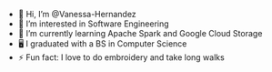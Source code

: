 - 👋 Hi, I’m @Vanessa-Hernandez
- 👀 I’m interested in Software Engineering
- 🌱 I’m currently learning Apache Spark and Google Cloud Storage
- 🖥️ I graduated with a BS in Computer Science
- ⚡ Fun fact: I love to do embroidery and take long walks

<!---
Vanessa-Hernandez/Vanessa-Hernandez is a ✨ special ✨ repository because its `README.md` (this file) appears on your GitHub profile.
You can click the Preview link to take a look at your changes.
--->
